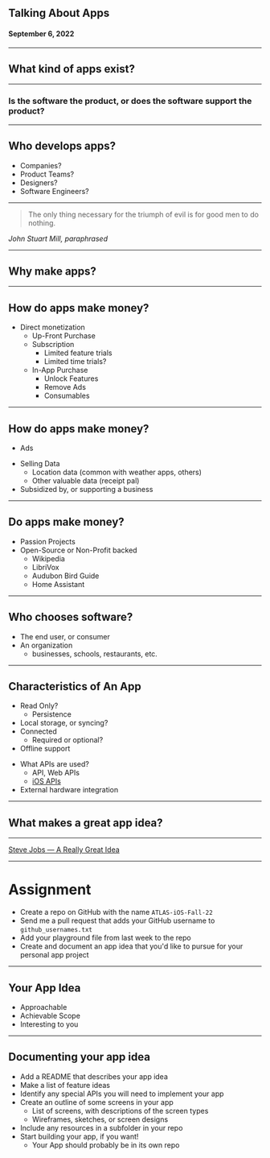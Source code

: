 <!--
_class: lead
_header: '![w:100](images/atlas.svg) <div style="float:right; margin-top:0px; margin-left: 0.3em;">4120/5120</div>'
_footer: Class 05
-->

<style>
section.lead h2 {
  font-size: 1.25rem;
  color: #F05138;
}

section.lead h4 {
  margin-top: -8px;
  font-weight: normal;
}

section.end h1 {
  color: #F05138;
}

</style>


## Talking About Apps
#### September 6, 2022

---

## What kind of apps exist?


<!--
Apps vs. Games
Utilities, app categories
-->

---

### Is the software the product, or does the software support the product?

---

## Who develops apps?

<!--
Some software supports an existing business.
 - bank apps, entertainment apps

Some apps are the business.
-->

* Companies?
* Product Teams?
* Designers?
* Software Engineers?

---

> The only thing necessary for the triumph of evil is for good men to do nothing.

_John Stuart Mill, paraphrased_


<!--
You are the last line of defense.

Your top-secret mission is to do everything that you can to prevent stupid software from entering the world.
-->

---

## Why make apps?

---

## How do apps make money?

- Direct monetization
  * Up-Front Purchase
  * Subscription
    - Limited feature trials
    - Limited time trials?
  * In-App Purchase
    - Unlock Features
    - Remove Ads
    - Consumables

---

## How do apps make money?

- Ads
* Selling Data
  - Location data (common with weather apps, others)
  - Other valuable data (receipt pal)
* Subsidized by, or supporting a business

---

## Do apps make money?

* Passion Projects
* Open-Source or Non-Profit backed
  * Wikipedia
  * LibriVox
  * Audubon Bird Guide
  * Home Assistant

<!--
Unique opportunity as a developer in college. Time of life when they can build passion projects.
-->

---

## Who chooses software?

* The end user, or consumer
* An organization
  * businesses, schools, restaurants, etc.

---

## Characteristics of An App

* Read Only?
  * Persistence
* Local storage, or syncing?
* Connected
  * Required or optional?
* Offline support

<!-- Offline vs. connected is a false dichotomy -->

* What APIs are used?
  * API, Web APIs
  * [iOS APIs](https://developer.apple.com/ios/)
* External hardware integration

---

## What makes a great app idea?

---

[Steve Jobs — A Really Great Idea](clips/02-a-really-great-idea.md)

---

# Assignment

- Create a repo on GitHub with the name `ATLAS-iOS-Fall-22`
- Send me a pull request that adds your GitHub username to `github_usernames.txt`
- Add your playground file from last week to the repo
- Create and document an app idea that you'd like to pursue for your personal app project

---

## Your App Idea

- Approachable
- Achievable Scope
- Interesting to you

---

## Documenting your app idea

- Add a README that describes your app idea
- Make a list of feature ideas
- Identify any special APIs you will need to implement your app
- Create an outline of some screens in your app
  - List of screens, with descriptions of the screen types
  - Wireframes, sketches, or screen designs
- Include any resources in a subfolder in your repo
- Start building your app, if you want!
  - Your App should probably be in its own repo

